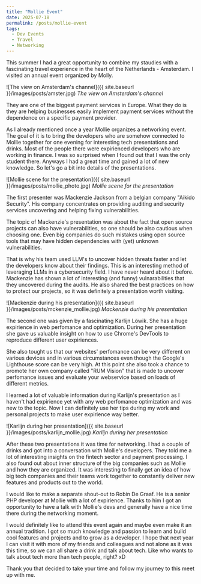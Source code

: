 ```yaml
---
title: "Mollie Event"
date: 2025-07-18
permalink: /posts/mollie-event
tags:
  - Dev Events
  - Travel
  - Networking
---
```


This summer I had a great opportunity to combine my staudies with a fascinating travel experience in the heart of the Netherlands - Amsterdam. I visited an annual event organized by Molly.

![The view on Amsterdam's channel]({{ site.baseurl }}/images/posts/amster.jpg)
*The view on Amsterdam's channel*

They are one of the biggest payment services in Europe. What they do is they are helping businesses easily implement payment services without the dependence on a specific payment provider.

As I already mentioned once a year Mollie organizes a networking event. The goal of it is to bring the developers who are somehow connected to Mollie together for one evening for interesting tech presentations and drinks. Most of the people there were expirienced developers who are working in finance. I was so surprised when I found out that I was the only student there. Anyways I had a great time and gained a lot of new knowledge. So let's go a bit into details of the presentations. 

![Mollie scene for the presentation]({{ site.baseurl }}/images/posts/mollie_photo.jpg)
*Mollie scene for the presentation*

The first presenter was Mackenzie Jackson from a belgian company "Aikido Security". His company concentrates on providing auditing and security services uncovering and helping fixing vulnerabilities.

The topic of Mackenzie's presentation was about the fact that open source projects can also have vulnerabilities, so one should be also cautious when choosing one. Even big companies do such mistakes using open source tools that may have hidden dependencies with (yet) unknown vulnerabilities. 

That is why his team used LLM's to uncover hidden threats faster and let the developers know about their findings. This is an interesting method of leveraging LLMs in a cybersecurity field. I have never heard about it before. Mackenzie has shown a lot of interesting (and funny) vulnarabilities that they uncovered during the audits. He also shared the best practices on how to protect our projects, so it was definitely a presentation worth visiting. 

![Mackenzie during his presentation]({{ site.baseurl }}/images/posts/mckenzie_mollie.jpg)
*Mackenzie during his presentation*

The second one was given by a fascinating Karlijn Löwik. She has a huge expirience in web perfomance and optimization. During her presentation she gave us valuable insight on how to use Chrome's DevTools to reproduce different user expiriences. 

She also tought us that our websites' perfomance can be very different on various devices and in various circumstances even though the Google's Lighthouse score can be very high. At this point she also took a chance to promote her own company called "RUM Vision" that is made to uncover perfomance issues and evaluate your webservice based on loads of different metrics. 

I learned a lot of valuable information during Karlijn's presentation as I haven't had expirience yet with any web perfomance optimization and was new to the topic. Now I can definitely use her tips during my work and personal projects to make user expirience way better. 

![Karlijn during her presentation]({{ site.baseurl }}/images/posts/karlijn_mollie.jpg)
*Karlijn during her presentation*

After these two presentations it was time for networking. I had a couple of drinks and got into a conversation with Mollie's developers. They told me a lot of interesting insights on the fintech sector and payment processing. I also found out about inner structure of the big companies such as Mollie and how they are organized. It was interesting to finally get an idea of how big tech companies and their teams work together to constantly deliver new features and products out to the world. 

I would like to make a separate shout-out to Robin De Graaf. He is a senior PHP developer at Mollie with a lot of expirience. Thanks to him I got an opportunity to have a talk with Mollie's devs and generally have a nice time there during the networking moment. 

I would definitely like to attend this event again and maybe even make it an annual tradition. I got so much knowledge and passion to learn and build cool features and projects and to grow as a developer. I hope that next year I can visit it with more of my friends and colleagues and not alone as it was this time, so we can all share a drink and talk about tech. Like who wants to talk about tech more than tech people, right? xD

Thank you that decided to take your time and follow my journey to this meet up with me. 